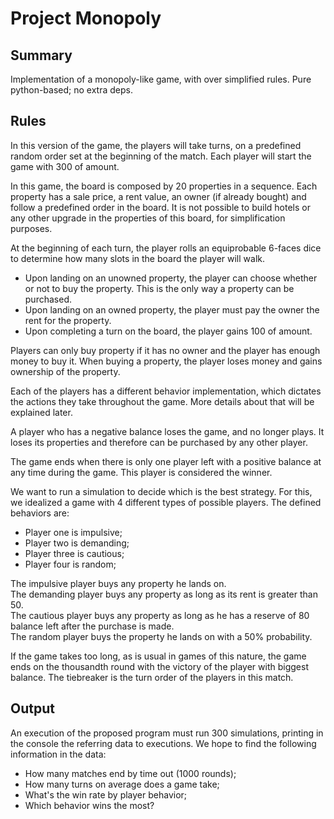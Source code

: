# Project Monopoly

## Summary

Implementation of a monopoly-like game, with over simplified rules. Pure python-based; no extra deps.  

## Rules

In this version of the game, the players will take turns, on a predefined random order set at the beginning of the match. Each player will start the game with 300 of amount.  

In this game, the board is composed by 20 properties in a sequence. Each property has a sale price, a rent value, an owner (if already bought) and follow a predefined order in the board. It is not possible to build hotels or any other upgrade in the properties of this board, for simplification purposes.

At the beginning of each turn, the player rolls an equiprobable 6-faces dice to determine how many slots in the board the player will walk.

- Upon landing on an unowned property, the player can choose whether or not to buy the property. This is the only way a property can be purchased.
- Upon landing on an owned property, the player must pay the owner the rent for the property.
- Upon completing a turn on the board, the player gains 100 of amount.

Players can only buy property if it has no owner and the player has enough money to buy it.
When buying a property, the player loses money and gains ownership of the property.

Each of the players has a different behavior implementation, which dictates the actions they take throughout the game. More details about that will be explained later.

A player who has a negative balance loses the game, and no longer plays. It loses its properties and therefore
can be purchased by any other player.

The game ends when there is only one player left with a positive balance at any time during the game. This player
is considered the winner.

We want to run a simulation to decide which is the best strategy. For this, we idealized a game
with 4 different types of possible players. The defined behaviors are:

- Player one is impulsive;
- Player two is demanding;
- Player three is cautious;
- Player four is random;

The impulsive player buys any property he lands on.  
The demanding player buys any property as long as its rent is greater than 50.  
The cautious player buys any property as long as he has a reserve of 80 balance left after the purchase is made.  
The random player buys the property he lands on with a 50% probability.  

If the game takes too long, as is usual in games of this nature, the game ends on the thousandth round with the victory of the player with biggest balance. The tiebreaker is the turn order of the players in this match.

## Output

An execution of the proposed program must run 300 simulations, printing in the console the referring data to executions. We hope to find the following information in the data:  
- How many matches end by time out (1000 rounds);
- How many turns on average does a game take;
- What's the win rate by player behavior;
- Which behavior wins the most?
